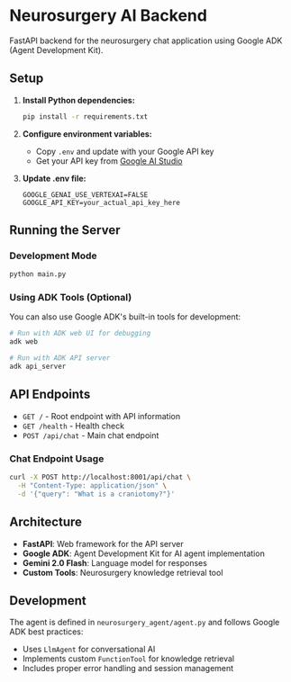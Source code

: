 # Neurosurgery AI Backend

FastAPI backend for the neurosurgery chat application using Google ADK (Agent Development Kit).

## Setup

1. **Install Python dependencies:**
   ```bash
   pip install -r requirements.txt
   ```

2. **Configure environment variables:**
   - Copy `.env` and update with your Google API key
   - Get your API key from [Google AI Studio](https://aistudio.google.com/apikey)

3. **Update .env file:**
   ```env
   GOOGLE_GENAI_USE_VERTEXAI=FALSE
   GOOGLE_API_KEY=your_actual_api_key_here
   ```

## Running the Server

### Development Mode
```bash
python main.py
```

### Using ADK Tools (Optional)
You can also use Google ADK's built-in tools for development:

```bash
# Run with ADK web UI for debugging
adk web

# Run with ADK API server
adk api_server
```

## API Endpoints

- `GET /` - Root endpoint with API information
- `GET /health` - Health check
- `POST /api/chat` - Main chat endpoint

### Chat Endpoint Usage

```bash
curl -X POST http://localhost:8001/api/chat \
  -H "Content-Type: application/json" \
  -d '{"query": "What is a craniotomy?"}'
```

## Architecture

- **FastAPI**: Web framework for the API server
- **Google ADK**: Agent Development Kit for AI agent implementation
- **Gemini 2.0 Flash**: Language model for responses
- **Custom Tools**: Neurosurgery knowledge retrieval tool

## Development

The agent is defined in `neurosurgery_agent/agent.py` and follows Google ADK best practices:
- Uses `LlmAgent` for conversational AI
- Implements custom `FunctionTool` for knowledge retrieval
- Includes proper error handling and session management